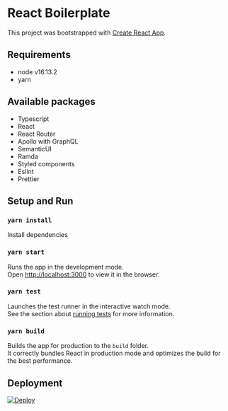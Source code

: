 # React Boilerplate

This project was bootstrapped with [Create React App](https://github.com/facebook/create-react-app).


## Requirements
- node v16.13.2
- yarn


## Available packages

- Typescript
- React
- React Router
- Apollo with GraphQL
- SemanticUI
- Ramda
- Styled components
- Eslint
- Prettier


## Setup and Run

### `yarn install`
Install dependencies

### `yarn start`

Runs the app in the development mode.\
Open [http://localhost:3000](http://localhost:3000) to view it in the browser.

### `yarn test`

Launches the test runner in the interactive watch mode.\
See the section about [running tests](https://facebook.github.io/create-react-app/docs/running-tests) for more information.

### `yarn build`

Builds the app for production to the `build` folder.\
It correctly bundles React in production mode and optimizes the build for the best performance.


## Deployment

[![Deploy](https://www.herokucdn.com/deploy/button.svg)](https://heroku.com/deploy)
